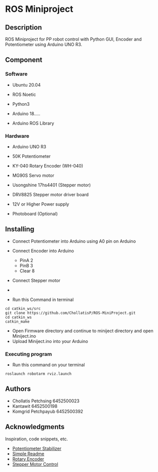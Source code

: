 # ROS Miniproject

## Description

ROS Miniproject for PP robot control with Python GUI, Encoder and Potentiometer using Arduino UNO R3.

## Component

### Software
* Ubuntu 20.04

* ROS Noetic 

* Python3

* Arduino 18.....

* Arduino ROS Library

### Hardware
* Arduino UNO R3

* 50K Potentiometer

* KY-040 Rotary Encoder (WH-040)

* MG90S Servo motor

* Usongshine 17hs4401 (Stepper motor)

* DRV8825 Stepper motor driver board

* 12V or Higher Power supply 

* Photoboard (Optional)

## Installing

* Connect Potentiometer into Arduino using A0 pin on Arduino

* Connect Encoder into Arduino 
    - PinA 2
    - PinB 3
    - Clear 8
* Connect Stepper motor
* 
* Run this Command in terminal
```
cd catkin_ws/src
git clone https://github.com/ChollatisP/ROS-MiniProject.git
cd catkin_ws
catkin_make
```
* Open Firmware directory and continue to miniject directory and open Miniject.ino
* Upload Miniject.ino into your Arduino

### Executing program

* Run this command on your terminal
```
roslaunch robotarm rviz.launch
```

## Authors

* Chollatis Petchsing 6452500023
* Kantawit    6452500198
* Komgrid Petchpayub 6452500392


## Acknowledgments

Inspiration, code snippets, etc.
* [Potentiometer Stabilizer](https://docs.arduino.cc/built-in-examples/analog/Smoothing/)
* [Simple Readme](https://gist.github.com/DomPizzie/7a5ff55ffa9081f2de27c315f5018afc)
* [Rotary Encoder](https://forum.arduino.cc/t/rotary-encoder-increment-decrement/858119)
* [Stepper Motor Control](https://howtomechatronics.com/tutorials/arduino/how-to-control-stepper-motor-with-a4988-driver-and-arduino/)

